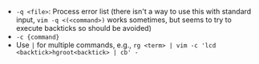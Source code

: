 - `-q <file>`: Process error list (there isn't a way to use this with standard input, `vim -q <(<command>)` works sometimes, but seems to try to execute backticks so should be avoided)
- `-c {command}`
- Use `|` for multiple commands, e.g., `rg <term> | vim -c 'lcd <backtick>hgroot<backtick> | cb' -`
